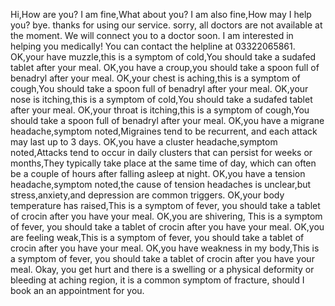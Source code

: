Hi,How are you?
I am fine,What about you?
I am also fine,How may I help you?
bye. thanks for using our service.
sorry, all doctors are not available at the moment. We will connect you to a doctor soon.
I am interested in helping you medically!
You can contact the helpline at 03322065861.
OK,your have muzzle,this is a symptom of cold,You should take a sudafed tablet after your meal.
OK,you have a croup,you should take a spoon full of benadryl after your meal.
OK,your chest is aching,this is a symptom of cough,You should take a spoon full of benadryl after your meal.
OK,your nose is itching,this is a symptom of cold,You should take a sudafed tablet after your meal.
OK,your throat is itching,this is a symptom of cough,You should take a spoon full of benadryl after your meal.
OK,you have a migrane headache,symptom noted,Migraines tend to be recurrent, and each attack may last up to 3 days.
OK,you have a cluster headache,symptom noted,Attacks tend to occur in daily clusters that can persist for weeks or months,They typically take place at the same time of day, which can often be a couple of hours after falling asleep at night. 
OK,you have a tension headache,symptom noted,the cause of tension headaches is unclear,but stress,anxiety,and depression are common triggers.
OK,your body temperature has raised,This is a symptom of fever, you should take a tablet of crocin after you have your meal.
OK,you are shivering, This is a symptom of fever, you should take a tablet of crocin after you have your meal.
OK,you are feeling weak,This is a symptom of fever, you should take a tablet of crocin after you have your meal.
OK,you have weakness in my body,This is a symptom of fever, you should take a tablet of crocin after you have your meal.
Okay, you get hurt and there is a swelling or a physical deformity or bleeding at aching region, it is a common symptom of fracture, should I book an an appointment for you.
